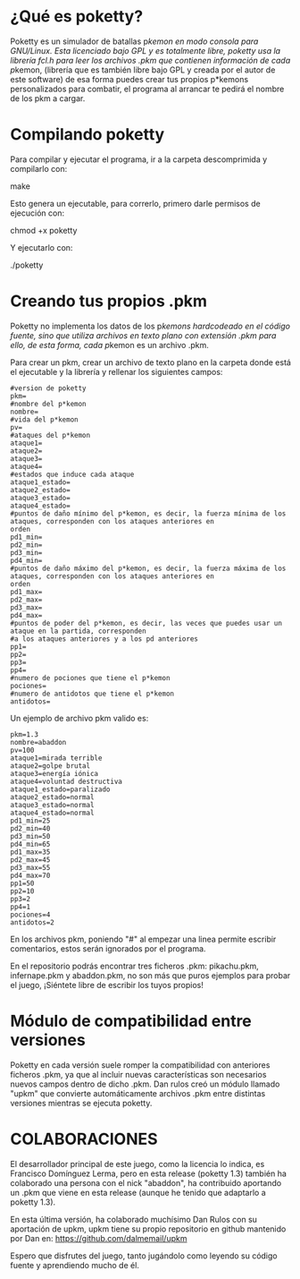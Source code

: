 # ¿Qué es poketty?

Poketty es un simulador de batallas p*kemon en modo consola para GNU/Linux.
Esta licenciado bajo GPL y es totalmente libre, poketty usa la librería fcl.h
para leer los archivos .pkm que contienen información de cada p*kemon,
(librería que es también libre bajo GPL y creada por el autor de este software)
de esa forma puedes crear tus propios p*kemons personalizados para combatir,
el programa al arrancar te pedirá el nombre de los pkm a cargar.

# Compilando poketty

Para compilar y ejecutar el programa, ir a la carpeta descomprimida y compilarlo con:

make

Esto genera un ejecutable, para correrlo, primero darle permisos de ejecución con:

chmod +x poketty

Y ejecutarlo con:

./poketty

# Creando tus propios .pkm

Poketty no implementa los datos de los p*kemons hardcodeado en el código fuente, sino que utiliza archivos en texto plano 
con extensión .pkm para ello, de esta forma, cada p*kemon es un archivo .pkm.

Para crear un pkm, crear un archivo de texto plano en la carpeta donde está el ejecutable 
y la librería y rellenar los siguientes campos:
```
#version de poketty
pkm=
#nombre del p*kemon
nombre=
#vida del p*kemon
pv=
#ataques del p*kemon
ataque1=
ataque2=
ataque3=
ataque4=
#estados que induce cada ataque
ataque1_estado=
ataque2_estado=
ataque3_estado=
ataque4_estado=
#puntos de daño mínimo del p*kemon, es decir, la fuerza mínima de los ataques, corresponden con los ataques anteriores en 
orden
pd1_min=
pd2_min=
pd3_min=
pd4_min=
#puntos de daño máximo del p*kemon, es decir, la fuerza máxima de los ataques, corresponden con los ataques anteriores en 
orden
pd1_max=
pd2_max=
pd3_max=
pd4_max=
#puntos de poder del p*kemon, es decir, las veces que puedes usar un ataque en la partida, corresponden 
#a los ataques anteriores y a los pd anteriores
pp1=
pp2=
pp3=
pp4=
#numero de pociones que tiene el p*kemon
pociones=
#numero de antidotos que tiene el p*kemon
antidotos=
```
Un ejemplo de archivo pkm valido es:
```
pkm=1.3
nombre=abaddon
pv=100
ataque1=mirada terrible
ataque2=golpe brutal
ataque3=energía iónica
ataque4=voluntad destructiva
ataque1_estado=paralizado
ataque2_estado=normal
ataque3_estado=normal
ataque4_estado=normal
pd1_min=25
pd2_min=40
pd3_min=50
pd4_min=65
pd1_max=35
pd2_max=45
pd3_max=55
pd4_max=70
pp1=50
pp2=10
pp3=2
pp4=1
pociones=4
antidotos=2
```
En los archivos pkm, poniendo "#" al empezar una linea permite escribir comentarios, estos serán ignorados por el programa.

En el repositorio podrás encontrar tres ficheros .pkm: pikachu.pkm, infernape.pkm y abaddon.pkm, no son más que puros 
ejemplos para probar el juego, ¡Siéntete libre de escribir los tuyos propios!

# Módulo de compatibilidad entre versiones

Poketty en cada versión suele romper la compatibilidad con anteriores ficheros .pkm, ya que al incluir nuevas 
características son necesarios nuevos campos dentro de dicho .pkm. Dan rulos creó un módulo llamado "upkm" que convierte 
automáticamente archivos .pkm entre distintas versiones mientras se ejecuta poketty.

# COLABORACIONES

El desarrollador principal de este juego, como la licencia lo indica, es Francisco Domínguez Lerma, pero en esta release (poketty 1.3) también ha colaborado una persona con el nick "abaddon", ha contribuido aportando un .pkm que viene en esta release (aunque he tenido que adaptarlo a poketty 1.3).

En esta última versión, ha colaborado muchísimo Dan Rulos con su aportación de upkm, upkm tiene su propio repositorio en github mantenido por Dan en: https://github.com/dalmemail/upkm

Espero que disfrutes del juego, tanto jugándolo como leyendo su código fuente y aprendiendo mucho de él.


